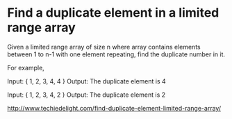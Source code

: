 # Find a duplicate element in a limited range array

Given a limited range array of size n where array contains elements between 1 to n-1 with one element repeating, find the duplicate number in it.

For example,

Input:  { 1, 2, 3, 4, 4 }
Output: The duplicate element is 4

Input:  { 1, 2, 3, 4, 2 }
Output: The duplicate element is 2

http://www.techiedelight.com/find-duplicate-element-limited-range-array/
